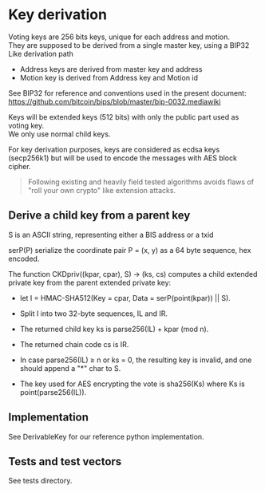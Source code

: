 # Key derivation

Voting keys are 256 bits keys, unique for each address and motion.  
They are supposed to be derived from a single master key, using a BIP32 Like derivation path

- Address keys are derived from master key and address
- Motion key is derived from Address key and Motion id

See BIP32 for reference and conventions used in the present document: https://github.com/bitcoin/bips/blob/master/bip-0032.mediawiki

Keys will be extended keys (512 bits) with only the public part used as voting key.    
We only use normal child keys.

For key derivation purposes, keys are considered as ecdsa keys (secp256k1) but will be used to encode the messages with AES block cipher.

> Following existing and heavily field tested algorithms avoids flaws of "roll your own crypto" like extension attacks.

## Derive a child key from a parent key

S is an ASCII string, representing either a BIS address or a txid

serP(P) serialize the coordinate pair P = (x, y) as a 64 byte sequence, hex encoded.

The function CKDpriv((kpar, cpar), S) → (ks, cs) computes a child extended private key from the parent extended private key:

- let I = HMAC-SHA512(Key = cpar, Data = serP(point(kpar)) || S).
- Split I into two 32-byte sequences, IL and IR.
- The returned child key ks is parse256(IL) + kpar (mod n).
- The returned chain code cs is IR.
- In case parse256(IL) ≥ n or ks = 0, the resulting key is invalid, and one should append a "*" char to S.

- The key used for AES encrypting the vote is sha256(Ks) where Ks is point(parse256(IL)).

## Implementation

See DerivableKey for our reference python implementation.

## Tests and test vectors

See tests directory.
